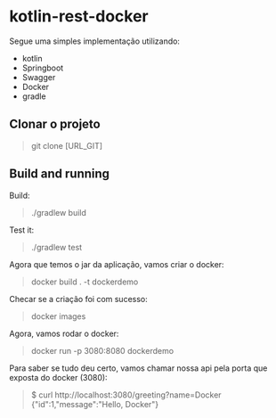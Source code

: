 # kotlin-rest-docker
Segue uma simples implementação utilizando:
- kotlin
- Springboot
- Swagger
- Docker
- gradle

## Clonar o projeto
> git clone [URL_GIT]

## Build and running
Build:
>./gradlew build

Test it:
>./gradlew test

Agora que temos o jar da aplicação, vamos criar o docker:
>docker build . -t dockerdemo

Checar se a criação foi com sucesso:
>docker images

Agora, vamos rodar o docker:
>docker run -p 3080:8080 dockerdemo

Para saber se tudo deu certo, vamos chamar nossa api pela porta que exposta do docker (3080):
>$ curl http://localhost:3080/greeting?name=Docker  
{"id":1,"message":"Hello, Docker"}